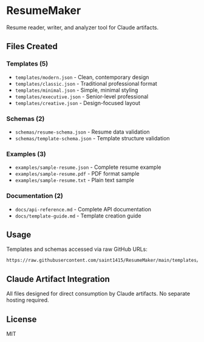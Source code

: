 # ResumeMaker

Resume reader, writer, and analyzer tool for Claude artifacts.

## Files Created

### Templates (5)
- `templates/modern.json` - Clean, contemporary design
- `templates/classic.json` - Traditional professional format  
- `templates/minimal.json` - Simple, minimal styling
- `templates/executive.json` - Senior-level professional
- `templates/creative.json` - Design-focused layout

### Schemas (2)
- `schemas/resume-schema.json` - Resume data validation
- `schemas/template-schema.json` - Template structure validation

### Examples (3)
- `examples/sample-resume.json` - Complete resume example
- `examples/sample-resume.pdf` - PDF format sample
- `examples/sample-resume.txt` - Plain text sample

### Documentation (2)
- `docs/api-reference.md` - Complete API documentation
- `docs/template-guide.md` - Template creation guide

## Usage

Templates and schemas accessed via raw GitHub URLs:
```
https://raw.githubusercontent.com/saint1415/ResumeMaker/main/templates/modern.json
```

## Claude Artifact Integration

All files designed for direct consumption by Claude artifacts. No separate hosting required.

## License

MIT
